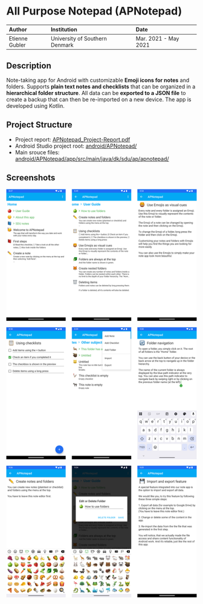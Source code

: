 # All Purpose Notepad (APNotepad)

| Author | Institution | Date |
|:---|:---|:---|
| Etienne Gubler | University of Southern Denmark | Mar. 2021 - May 2021 |

## Description

Note-taking app for Android with customizable **Emoji icons for notes** and folders. Supports **plain text notes and checklists** that can be organized in a **hierarchical folder structure**. All data can be **exported to a JSON file** to create a backup that can then be re-imported on a new device. The app is developed using Kotlin.

## Project Structure

- Project report: [APNotepad_Project-Report.pdf](./docs/report/APNotepad_Project-Report.pdf)
- Android Studio project root: [android/APNotepad/](./android/APNotepad/)
- Main srouce files: [android/APNotepad/app/src/main/java/dk/sdu/ap/apnotepad/](./android/APNotepad/app/src/main/java/dk/sdu/ap/apnotepad/)

## Screenshots

![Screenshot of the APNotepad app](./res/readme/screenshots-1.png)

![Screenshot of the APNotepad app](./res/readme/screenshots-2.png)

![Screenshot of the APNotepad app](./res/readme/screenshots-3.png)
